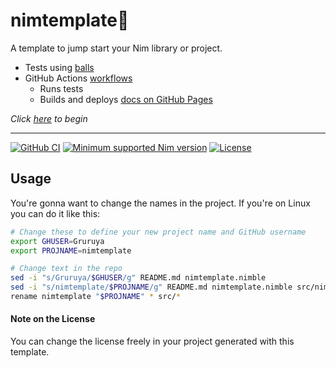 # nimtemplate:scroll:

A template to jump start your Nim library or project.

* Tests using [balls](https://github.com/disruptek/balls)
* GitHub Actions [workflows](../../actions)
  * Runs tests
  * Builds and deploys [docs on GitHub Pages](https://Gruruya.github.io/nimtemplate/nimtemplate.html)

_Click [here](../../../nimtemplate/generate) to begin_  

---
[![GitHub CI](../../actions/workflows/build.yml/badge.svg)](../../actions/workflows/build.yml)
[![Minimum supported Nim version](https://img.shields.io/badge/Nim-1.6.11+-informational?logo=Nim&labelColor=232733&color=F3D400)](https://nim-lang.org)
[![License](https://img.shields.io/github/license/Gruruya/nimtemplate?logo=GNU&logoColor=000000&labelColor=FFFFFF&color=663366)](LICENSE.md)

Usage
---
You're gonna want to change the names in the project. If you're on Linux you can do it like this:
```sh
# Change these to define your new project name and GitHub username
export GHUSER=Gruruya
export PROJNAME=nimtemplate

# Change text in the repo
sed -i "s/Gruruya/$GHUSER/g" README.md nimtemplate.nimble
sed -i "s/nimtemplate/$PROJNAME/g" README.md nimtemplate.nimble src/nimtemplate.nim tests/test.nim .github/workflows/documentation.yml
rename nimtemplate "$PROJNAME" * src/*
```

#### Note on the License
You can change the license freely in your project generated with this template.
